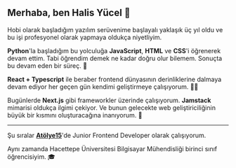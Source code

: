 ## Merhaba, ben **Halis Yücel** 👋

Hobi olarak başladığım yazılım serüvenime başlayalı yaklaşık üç yıl oldu ve bu işi profesyonel olarak yapmaya oldukça niyetliyim.

**Python**'la başladığım bu yolculuğa **JavaScript**, **HTML** ve **CSS**'i öğrenerek devam ettim. Tabi öğrendim demek ne kadar doğru olur bilemem. Sonuçta bu devam eden bir süreç. 🤗

**React + Typescript** ile beraber frontend dünyasının derinliklerine dalmaya devam ediyor her geçen gün kendimi geliştirmeye çalışıyorum. 👨‍💻

Bugünlerde **Next.js** gibi frameworkler üzerinde çalışıyorum. **Jamstack** mimarisi oldukça ilgimi çekiyor. Ve bunun gelecekte web geliştiriciliğinin büyük bir kısmını oluşturacağına inanıyorum. 👾

---

Şu sıralar **[Atölye15](https://www.atolye15.com)**'de Junior Frontend Developer olarak çalışıyorum.

Aynı zamanda Hacettepe Üniversitesi Bilgisayar Mühendisliği birinci sınıf öğrencisiyim. 🎓
